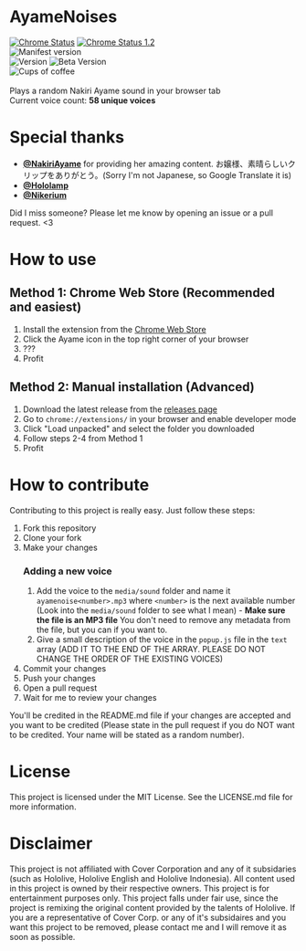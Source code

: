 
# AyameNoises
[![Chrome Status](https://img.shields.io/badge/Chrome%20Status-Published-19ba00?logo=google-chrome&style=for-the-badge&logoColor=white&labelColor=333333)](https://chrome.google.com/webstore/detail/ayame-noises/adjgpdjmlhloeacjfandkafohmcdhfpm) [![Chrome Status 1.2](https://img.shields.io/badge/Chrome%20Status%20v1.2-LIVE-19BA00?logo=google-chrome&style=for-the-badge&logoColor=white&labelColor=333333)](https://chrome.google.com/webstore/detail/ayame-noises/adjgpdjmlhloeacjfandkafohmcdhfpm)
<br>
![Manifest version](https://img.shields.io/badge/Chrome%20Manifest%20Version-v3-F0B6D5?logo=google-chrome&style=for-the-badge&logoColor=white&labelColor=333333) 
<br>
![Version](https://img.shields.io/badge/Version-v1.1-ef0000?style=for-the-badge&labelColor=333333) ![Beta Version](https://img.shields.io/badge/Version%20BETA-v1.2-FCBA03?style=for-the-badge&labelColor=333333) 
<br>
![Cups of coffee](https://img.shields.io/badge/Cups%20of%20coffee%20wasted-45-900c3f?logo=ko-fi&style=for-the-badge&logoColor=white&labelColor=333333)<br>
<br>
Plays a random Nakiri Ayame sound in your browser tab
<br>
Current voice count: **58 unique voices**
<br>
# Special thanks
- [**@NakiriAyame**](https://twitter.com/NakiriAyame) for providing her amazing content. お嬢様、素晴らしいクリップをありがとう。(Sorry I'm not Japanese, so Google Translate it is)
- [**@Hololamp**](https://www.youtube.com/channel/UCTl2VUuIQ60jHUdHCHz7ZDA)
- [**@Nikerium**](https://www.youtube.com/c/Nikerium)

Did I miss someone? Please let me know by opening an issue or a pull request. <3

# How to use
## Method 1: Chrome Web Store (Recommended and easiest)
1. Install the extension from the [Chrome Web Store](https://chrome.google.com/webstore/detail/ayame-noises/adjgpdjmlhloeacjfandkafohmcdhfpm)
2. Click the Ayame icon in the top right corner of your browser
3. ???
4. Profit

## Method 2: Manual installation (Advanced)
1. Download the latest release from the [releases page](https://github.com/DGNVMusic/AyameNoises/releases)
2. Go to `chrome://extensions/` in your browser and enable developer mode
3. Click "Load unpacked" and select the folder you downloaded
4. Follow steps 2-4 from Method 1
5. Profit

# How to contribute
Contributing to this project is really easy. Just follow these steps:
1. Fork this repository
2. Clone your fork
3. Make your changes
   ### Adding a new voice
    1. Add the voice to the `media/sound` folder and name it `ayamenoise<number>.mp3` where `<number>` is the next available number (Look into the `media/sound` folder to see what I mean) - **Make sure the file is an MP3 file** You don't need to remove any metadata from the file, but you can if you want to.
    2. Give a small description of the voice in the `popup.js` file in the `text` array (ADD IT TO THE END OF THE ARRAY. PLEASE DO NOT CHANGE THE ORDER OF THE EXISTING VOICES)
4. Commit your changes
5. Push your changes
6. Open a pull request
7. Wait for me to review your changes

You'll be credited in the README.md file if your changes are accepted and you want to be credited (Please state in the pull request if you do NOT want to be credited. Your name will be stated as a random number).

# License
This project is licensed under the MIT License. See the LICENSE.md file for more information.

# Disclaimer
This project is not affiliated with Cover Corporation and any of it subsidaries (such as Hololive, Hololive English and Hololive Indonesia). All content used in this project is owned by their respective owners. This project is for entertainment purposes only. This project falls under fair use, since the project is remixing the original content provided by the talents of Hololive. If you are a representative of Cover Corp. or any of it's subsidaires and you want this project to be removed, please contact me and I will remove it as soon as possible.
